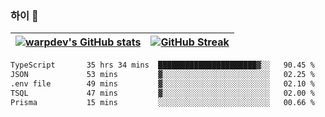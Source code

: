 
### 하이 👋
[![warpdev's GitHub stats](https://github-readme-stats.vercel.app/api?username=warpdev&show_icons=true&theme=vue-dark)](#) |[![GitHub Streak](https://github-readme-streak-stats.herokuapp.com/?user=warpdev&theme=dark)](#)
--- | --- |
<!--START_SECTION:waka-->

```txt
TypeScript       35 hrs 34 mins  ██████████████████████▓░░   90.45 %
JSON             53 mins         ▓░░░░░░░░░░░░░░░░░░░░░░░░   02.25 %
.env file        49 mins         ▓░░░░░░░░░░░░░░░░░░░░░░░░   02.10 %
TSQL             47 mins         ▓░░░░░░░░░░░░░░░░░░░░░░░░   02.00 %
Prisma           15 mins         ░░░░░░░░░░░░░░░░░░░░░░░░░   00.66 %
```

<!--END_SECTION:waka-->

<!--
**warpdev/warpdev** is a ✨ _special_ ✨ repository because its `README.md` (this file) appears on your GitHub profile.

Here are some ideas to get you started:

- 🔭 I’m currently working on ...
- 🌱 I’m currently learning ...
- 👯 I’m looking to collaborate on ...
- 🤔 I’m looking for help with ...
- 💬 Ask me about ...
- 📫 How to reach me: ...
- 😄 Pronouns: ...
- ⚡ Fun fact: ...
-->
